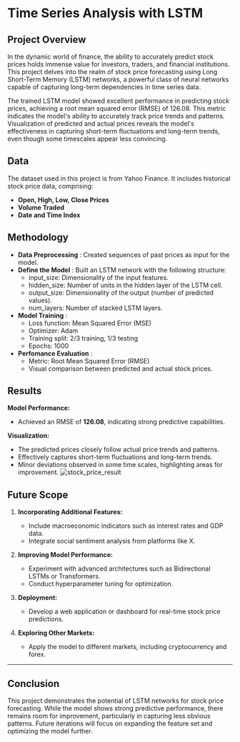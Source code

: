 # Time Series Analysis with LSTM

## Project Overview
In the dynamic world of finance, the ability to accurately predict stock prices holds immense value for investors, traders, and financial institutions. This project delves into the realm of stock price forecasting using Long Short-Term Memory (LSTM) networks, a powerful class of neural networks capable of capturing long-term dependencies in time series data.

The trained LSTM model showed excellent performance in predicting stock prices, achieving a root mean squared error (RMSE) of 126.08. This metric indicates the model's ability to accurately track price trends and patterns. Visualization of predicted and actual prices reveals the model's effectiveness in capturing short-term fluctuations and long-term trends, even though some timescales appear less convincing.

## Data
The dataset used in this project is from Yahoo Finance. It includes historical stock price data, comprising:
- **Open, High, Low, Close Prices**
- **Volume Traded**
- **Date and Time Index**

## Methodology
- **Data Preprocessing** : Created sequences of past prices as input for the model.
- **Define the Model** : Built an LSTM network with the following structure:
  - input_size: Dimensionality of the input features.
  - hidden_size: Number of units in the hidden layer of the LSTM cell.
  - output_size: Dimensionality of the output (number of predicted values).
  - num_layers: Number of stacked LSTM layers.
- **Model Training** :
  - Loss function: Mean Squared Error (MSE)
  - Optimizer: Adam
  - Training split: 2/3 training, 1/3 testing
  - Epochs: 1000
- **Perfomance Evaluation** :
  - Metric: Root Mean Squared Error (RMSE)
  - Visual comparison between predicted and actual stock prices. 

## Results
**Model Performance:**
  - Achieved an RMSE of **126.08**, indicating strong predictive capabilities.
  
**Visualization:**
  - The predicted prices closely follow actual price trends and patterns.
  - Effectively captures short-term fluctuations and long-term trends.
  - Minor deviations observed in some time scales, highlighting areas for improvement.
    ![stock_price_result](https://github.com/user-attachments/assets/25e97bc4-81ea-4631-8921-5a105097c172)

## Future Scope
1. **Incorporating Additional Features:**
   - Include macroeconomic indicators such as interest rates and GDP data.
   - Integrate social sentiment analysis from platforms like X.

2. **Improving Model Performance:**
   - Experiment with advanced architectures such as Bidirectional LSTMs or Transformers.
   - Conduct hyperparameter tuning for optimization.

3. **Deployment:**
   - Develop a web application or dashboard for real-time stock price predictions.

4. **Exploring Other Markets:**
   - Apply the model to different markets, including cryptocurrency and forex.

---

## Conclusion
This project demonstrates the potential of LSTM networks for stock price forecasting. While the model shows strong predictive performance, there remains room for improvement, particularly in capturing less obvious patterns. Future iterations will focus on expanding the feature set and optimizing the model further.
